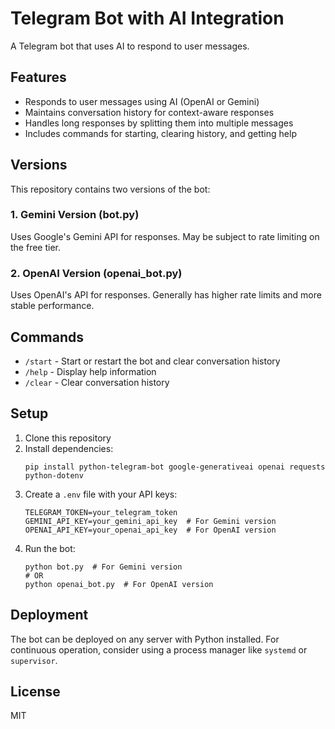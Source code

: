 # Telegram Bot with AI Integration

A Telegram bot that uses AI to respond to user messages.

## Features

- Responds to user messages using AI (OpenAI or Gemini)
- Maintains conversation history for context-aware responses
- Handles long responses by splitting them into multiple messages
- Includes commands for starting, clearing history, and getting help

## Versions

This repository contains two versions of the bot:

### 1. Gemini Version (bot.py)

Uses Google's Gemini API for responses. May be subject to rate limiting on the free tier.

### 2. OpenAI Version (openai_bot.py)

Uses OpenAI's API for responses. Generally has higher rate limits and more stable performance.

## Commands

- `/start` - Start or restart the bot and clear conversation history
- `/help` - Display help information
- `/clear` - Clear conversation history

## Setup

1. Clone this repository
2. Install dependencies:
   ```
   pip install python-telegram-bot google-generativeai openai requests python-dotenv
   ```
3. Create a `.env` file with your API keys:
   ```
   TELEGRAM_TOKEN=your_telegram_token
   GEMINI_API_KEY=your_gemini_api_key  # For Gemini version
   OPENAI_API_KEY=your_openai_api_key  # For OpenAI version
   ```
4. Run the bot:
   ```
   python bot.py  # For Gemini version
   # OR
   python openai_bot.py  # For OpenAI version
   ```

## Deployment

The bot can be deployed on any server with Python installed. For continuous operation, consider using a process manager like `systemd` or `supervisor`.

## License

MIT
